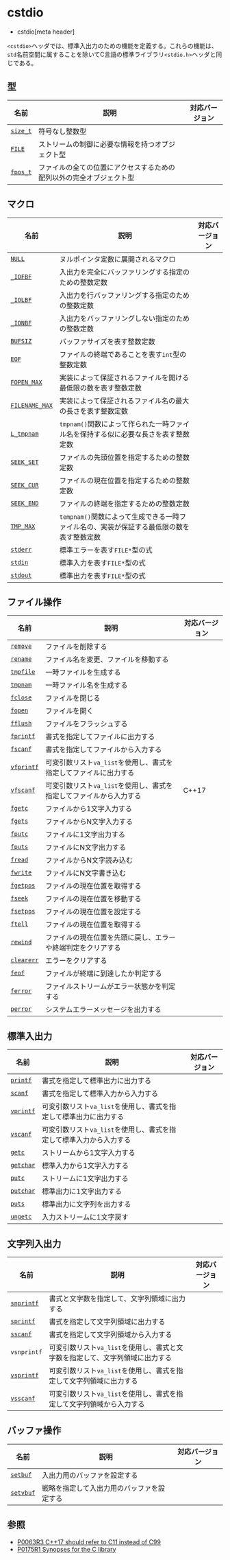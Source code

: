 # cstdio
* cstdio[meta header]

`<cstdio>`ヘッダでは、標準入出力のための機能を定義する。これらの機能は、`std`名前空間に属することを除いてC言語の標準ライブラリ`<stdio.h>`ヘッダと同じである。


## 型

| 名前 | 説明 | 対応バージョン |
|------|------|----------------|
| [`size_t`](/reference/cstddef/size_t.md) | 符号なし整数型 | |
| [`FILE`](/reference/cstdio/file.md) | ストリームの制御に必要な情報を持つオブジェクト型 | |
| [`fpos_t`](/reference/cstdio/fpos_t.md.nolink) | ファイルの全ての位置にアクセスするための配列以外の完全オブジェクト型 | |


## マクロ

| 名前 | 説明 | 対応バージョン |
|------|------|----------------|
| [`NULL`](/reference/cstddef/null.md) | ヌルポインタ定数に展開されるマクロ | |
| [`_IOFBF`](/reference/cstdio/iofbf.md.nolink) | 入出力を完全にバッファリングする指定のための整数定数 | |
| [`_IOLBF`](/reference/cstdio/iolbf.md.nolink) | 入出力を行バッファリングする指定のための整数定数 | |
| [`_IONBF`](/reference/cstdio/ionbf.md.nolink) | 入出力をバッファリングしない指定のための整数定数 | |
| [`BUFSIZ`](/reference/cstdio/bufsiz.md.nolink) | バッファサイズを表す整数定数 | |
| [`EOF`](/reference/cstdio/eof.md)    | ファイルの終端であることを表す`int`型の整数定数 | |
| [`FOPEN_MAX`](/reference/cstdio/fopen_max.md.nolink)    | 実装によって保証されるファイルを開ける最低限の数を表す整数定数 | |
| [`FILENAME_MAX`](/reference/cstdio/filename_max.md) | 実装によって保証されるファイル名の最大の長さを表す整数定数 | |
| [`L_tmpnam`](/reference/cstdio/l_tmpnam.md.nolink) | `tmpnam()`関数によって作られた一時ファイル名を保持する似に必要な長さを表す整数定数 | |
| [`SEEK_SET`](/reference/cstdio/seek_set.md.nolink) | ファイルの先頭位置を指定するための整数定数 | |
| [`SEEK_CUR`](/reference/cstdio/seek_cur.md.nolink) | ファイルの現在位置を指定するための整数定数 | |
| [`SEEK_END`](/reference/cstdio/seek_end.md.nolink) | ファイルの終端を指定するための整数定数 | |
| [`TMP_MAX`](/reference/cstdio/tmp_max.md.nolink)  | `tempnam()`関数によって生成できる一時ファイル名の、実装が保証する最低限の数を表す整数定数 | |
| [`stderr`](/reference/cstdio/stderr.md)   | 標準エラーを表す`FILE*`型の式 |
| [`stdin`](/reference/cstdio/stdin.md)    | 標準入力を表す`FILE*`型の式 |
| [`stdout`](/reference/cstdio/stdout.md)   | 標準出力を表す`FILE*`型の式 |


## ファイル操作

| 名前 | 説明 | 対応バージョン |
|------|------|----------------|
| [`remove`](/reference/cstdio/remove.md)   | ファイルを削除する | |
| [`rename`](/reference/cstdio/rename.md)   | ファイル名を変更、ファイルを移動する | |
| [`tmpfile`](/reference/cstdio/tmpfile.md)  | 一時ファイルを生成する | |
| [`tmpnam`](/reference/cstdio/tmpnam.md) | 一時ファイル名を生成する | |
| [`fclose`](/reference/cstdio/fclose.md)   | ファイルを閉じる | |
| [`fopen`](/reference/cstdio/fopen.md)    | ファイルを開く | |
| [`fflush`](/reference/cstdio/fflush.md)   | ファイルをフラッシュする | |
| [`fprintf`](/reference/cstdio/fprintf.md)  | 書式を指定してファイルに出力する | |
| [`fscanf`](/reference/cstdio/fscanf.md)   | 書式を指定してファイルから入力する | |
| [`vfprintf`](/reference/cstdio/vfprintf.md.nolink) | 可変引数リスト`va_list`を使用し、書式を指定してファイルに出力する | |
| [`vfscanf`](/reference/cstdio/vfscanf.md.nolink)  | 可変引数リスト`va_list`を使用し、書式を指定してファイルから入力する | C++17 |
| [`fgetc`](/reference/cstdio/fgetc.md)    | ファイルから1文字入力する | |
| [`fgets`](/reference/cstdio/fgets.md)    | ファイルからN文字入力する | |
| [`fputc`](/reference/cstdio/fputc.md)    | ファイルに1文字出力する | |
| [`fputs`](/reference/cstdio/fputs.md)    | ファイルにN文字出力する | |
| [`fread`](/reference/cstdio/fread.md.nolink)    | ファイルからN文字読み込む | |
| [`fwrite`](/reference/cstdio/fwrite.md.nolink)   | ファイルにN文字書き込む | |
| [`fgetpos`](/reference/cstdio/fgetpos.md.nolink)  | ファイルの現在位置を取得する | |
| [`fseek`](/reference/cstdio/fseek.md.nolink)    | ファイルの現在位置を移動する | |
| [`fsetpos`](/reference/cstdio/fsetpos.md.nolink)  | ファイルの現在位置を設定する | |
| [`ftell`](/reference/cstdio/ftell.md.nolink)    | ファイルの現在位置を取得する | |
| [`rewind`](/reference/cstdio/rewind.md.nolink)   | ファイルの現在位置を先頭に戻し、エラーや終端判定をクリアする | |
| [`clearerr`](/reference/cstdio/clearerr.md.nolink) | エラーをクリアする | |
| [`feof`](/reference/cstdio/feof.md)     | ファイルが終端に到達したか判定する | |
| [`ferror`](/reference/cstdio/ferror.md.nolink)   | ファイルストリームがエラー状態かを判定する | |
| [`perror`](/reference/cstdio/perror.md.nolink)   | システムエラーメッセージを出力する | |


## 標準入出力

| 名前 | 説明 | 対応バージョン |
|------|------|----------------|
| [`printf`](/reference/cstdio/printf.md)  | 書式を指定して標準出力に出力する | |
| [`scanf`](/reference/cstdio/scanf.md)   | 書式を指定して標準入力から入力する | |
| [`vprintf`](/reference/cstdio/vprintf.md.nolink) | 可変引数リスト`va_list`を使用し、書式を指定して標準出力に出力する | |
| [`vscanf`](/reference/cstdio/vscanf.md.nolink)  | 可変引数リスト`va_list`を使用し、書式を指定して標準入力から入力する | |
| [`getc`](/reference/cstdio/getc.md)    | ストリームから1文字入力する | |
| [`getchar`](/reference/cstdio/getchar.md) | 標準入力から1文字入力する | |
| [`putc`](/reference/cstdio/putc.md)    | ストリームに1文字出力する | |
| [`putchar`](/reference/cstdio/putchar.md.nolink) | 標準出力に1文字出力する | |
| [`puts`](/reference/cstdio/puts.md)    | 標準出力に文字列を出力する | |
| [`ungetc`](/reference/cstdio/ungetc.md.nolink)  | 入力ストリームに1文字戻す | |


## 文字列入出力

| 名前 | 説明 | 対応バージョン |
|------|------|----------------|
| [`snprintf`](/reference/cstdio/snprintf.md.nolink)  | 書式と文字数を指定して、文字列領域に出力する | |
| [`sprintf`](/reference/cstdio/sprintf.md.nolink)   | 書式を指定して文字列領域に出力する | |
| [`sscanf`](/reference/cstdio/sscanf.md.nolink)    | 書式を指定して文字列領域から入力する | |
| `vsnprintf` | 可変引数リスト`va_list`を使用し、書式と文字数を指定して、文字列領域に出力する | |
| [`vsprintf`](/reference/cstdio/vsprintf.md.nolink)  | 可変引数リスト`va_list`を使用し、書式を指定して文字列領域に出力する | |
| [`vsscanf`](/reference/cstdio/vsscanf.md.nolink)   | 可変引数リスト`va_list`を使用し、書式を指定して文字列領域から入力する | |


## バッファ操作

| 名前 | 説明 | 対応バージョン |
|------|------|----------------|
| [`setbuf`](/reference/cstdio/setbuf.md.nolink)  | 入出力用のバッファを設定する | |
| [`setvbuf`](/reference/cstdio/setvbuf.md.nolink) | 戦略を指定して入出力用のバッファを設定する | |


## 参照
- [P0063R3 C++17 should refer to C11 instead of C99](http://www.open-std.org/jtc1/sc22/wg21/docs/papers/2016/p0063r3.html)
- [P0175R1 Synopses for the C library](http://www.open-std.org/jtc1/sc22/wg21/docs/papers/2016/p0175r1.html)
